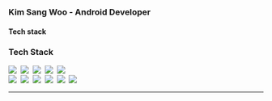 ### Kim Sang Woo - Android Developer
#### Tech stack

<h3>Tech Stack</h3>

<p>
 <img src="https://img.shields.io/badge/java-f16524?style=flat-square&logo=HTML5&logoColor=white"/>&nbsp 
 <img src="https://img.shields.io/badge/python-28a4d8?style=flat-square&logo=CSS3&logoColor=white"/>&nbsp 
 <img src="https://img.shields.io/badge/c++-6e43a3?style=flat-square&logo=Bootstrap&logoColor=white"/>&nbsp 
 <img src="https://img.shields.io/badge/JavaScript-f7e018?style=flat-square&logo=JavaScript&logoColor=white"/>&nbsp 
 <img src="https://img.shields.io/badge/TypeScript-2d79c7?style=flat-square&logo=TypeScript&logoColor=white"/>&nbsp 
 <br>
 <img src="https://img.shields.io/badge/React-7ddfff?style=flat-square&logo=React&logoColor=black"/>&nbsp
 <img src="https://img.shields.io/badge/Recoil-3578e5?style=flat-square&logo=React&logoColor=white"/>&nbsp
 <img src="https://img.shields.io/badge/Redux-7649bb?style=flat-square&logo=Redux&logoColor=white"/>&nbsp 
 <img src="https://img.shields.io/badge/styled-e084c6?style=flat-square&logo=styled-components&logoColor=white"/>&nbsp 
 <img src="https://img.shields.io/badge/Next.js-black?style=flat-square&logo=Next.js&logoColor=white"/>&nbsp 
 <img src="https://img.shields.io/badge/Vercel-black?style=flat-square&logo=Vercel&logoColor=white"/>&nbsp 
 <br>

</p>

<hr />
